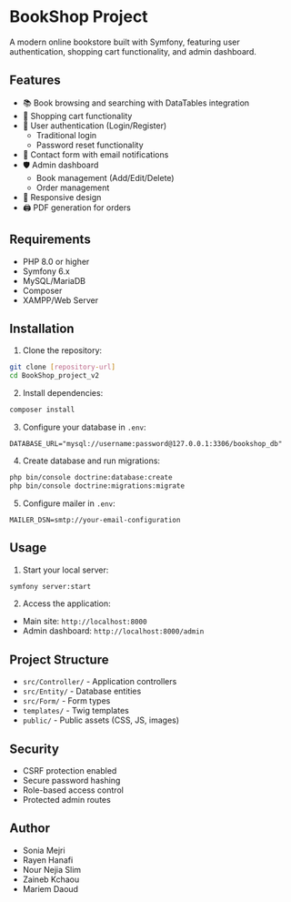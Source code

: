 # BookShop Project

A modern online bookstore built with Symfony, featuring user authentication, shopping cart functionality, and admin dashboard.

## Features

- 📚 Book browsing and searching with DataTables integration
- 🛒 Shopping cart functionality
- 👤 User authentication (Login/Register)
  - Traditional login
  - Password reset functionality
- 📧 Contact form with email notifications
- 🛡️ Admin dashboard
  - Book management (Add/Edit/Delete)
  - Order management
- 📱 Responsive design
- 🖨️ PDF generation for orders

## Requirements

- PHP 8.0 or higher
- Symfony 6.x
- MySQL/MariaDB
- Composer
- XAMPP/Web Server

## Installation

1. Clone the repository:
```bash
git clone [repository-url]
cd BookShop_project_v2
```

2. Install dependencies:
```bash
composer install
```

3. Configure your database in `.env`:
```
DATABASE_URL="mysql://username:password@127.0.0.1:3306/bookshop_db"
```

4. Create database and run migrations:
```bash
php bin/console doctrine:database:create
php bin/console doctrine:migrations:migrate
```

5. Configure mailer in `.env`:
```
MAILER_DSN=smtp://your-email-configuration
```

## Usage

1. Start your local server:
```bash
symfony server:start
```

2. Access the application:
- Main site: `http://localhost:8000`
- Admin dashboard: `http://localhost:8000/admin`

## Project Structure

- `src/Controller/` - Application controllers
- `src/Entity/` - Database entities
- `src/Form/` - Form types
- `templates/` - Twig templates
- `public/` - Public assets (CSS, JS, images)

## Security

- CSRF protection enabled
- Secure password hashing
- Role-based access control
- Protected admin routes

## Author

- Sonia Mejri
- Rayen Hanafi
- Nour Nejia Slim
- Zaineb Kchaou
- Mariem Daoud

